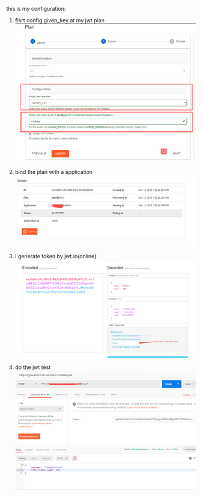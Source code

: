 this is my configuration:

1. fisrt config given_key at my jwt plan
![image](https://github.com/majintao/problems/blob/master/gravitee-io/jwt/1.png)

2. bind the plan with a application
![image](https://github.com/majintao/problems/blob/master/gravitee-io/jwt/2.png)

3. i generate token by jwt.io(online)
![image](https://github.com/majintao/problems/blob/master/gravitee-io/jwt/3.png)

4. do the jwt test
![image](https://github.com/majintao/problems/blob/master/gravitee-io/jwt/4.png)
